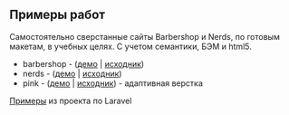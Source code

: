 <h2>Примеры работ</h2>
Самостоятельно сверстанные сайты Barbershop и Nerds, по готовым макетам, в учебных целях. С учетом семантики, БЭМ и html5.

<ul>
  <li>barbershop - (<a href="https://artemadilev.github.io/examples.github.io/barbearshop/">демо</a> | 
    <a href="https://github.com/artemadilev/examples.github.io/tree/master/barbearshop">исходник</a>)
  </li>
  <li>nerds - (<a href="https://artemadilev.github.io/examples.github.io/nerds/">демо</a> | 
    <a href="https://github.com/artemadilev/examples.github.io/tree/master/nerds">исходник</a>)
  </li>
  <li>pink - (<a href="https://artemadilev.github.io/examples.github.io/pink/">демо</a> | 
    <a href="https://github.com/artemadilev/examples.github.io/tree/master/pink">исходник</a>) - адаптивная верстка</li>
</ul>

<a href="https://github.com/artemadilev/examples.github.io/tree/master/Laravel">Примеры</a><span> из проекта по Laravel</span>
